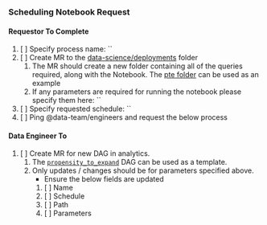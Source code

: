 ### Scheduling Notebook Request

#### Requestor To Complete

1. [ ] Specify process name: ``
2. [ ] Create MR to the [data-science/deployments](https://gitlab.com/gitlab-data/data-science/-/tree/main/deployments) folder
   1. The MR should create a new folder containing all of the queries required, along with the Notebook. The [pte folder](https://gitlab.com/gitlab-data/data-science/-/tree/main/deployments/pte) can be used as an example
   2. If any parameters are required for running the notebook please specify them here: `` 
3. [ ] Specify requested schedule: `` 
4. [ ] Ping @data-team/engineers and request the below process


#### Data Engineer To

1. [ ] Create MR for new DAG in analytics. 
   1. The [`propensity_to_expand`](https://gitlab.com/gitlab-data/analytics/-/blob/master/dags/data_science/propensity_to_expand.py) DAG can be used as a template. 
   2. Only updates / changes should be for parameters specified above. 
      - Ensure the below fields are updated 
      1. [ ] Name
      2. [ ] Schedule 
      3. [ ] Path 
      4. [ ] Parameters 
